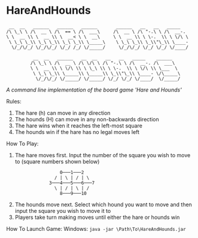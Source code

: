 # HareAndHounds
```
 __  __   ______   ______   ______       ______   __   __   _____
/\ \_\ \ /\  __ \ /\  == \ /\  ___\     /\  __ \ /\ "-.\ \ /\  __-.
\ \  __ \\ \  __ \\ \  __< \ \  __\     \ \  __ \\ \ \-.  \\ \ \/\ \
 \ \_\ \_\\ \_\ \_\\ \_\ \_\\ \_____\    \ \_\ \_\\ \_\\"\_\\ \____-
  \/_/\/_/ \/_/\/_/ \/_/ /_/ \/_____/     \/_/\/_/ \/_/ \/_/ \/____/

          __  __   ______   __  __   __   __   _____    ______
         /\ \_\ \ /\  __ \ /\ \/\ \ /\ "-.\ \ /\  __-. /\  ___\
         \ \  __ \\ \ \/\ \\ \ \_\ \\ \ \-.  \\ \ \/\ \\ \___  \
          \ \_\ \_\\ \_____\\ \_____\\ \_\\"\_\\ \____- \/\_____\
           \/_/\/_/ \/_____/ \/_____/ \/_/ \/_/ \/____/  \/_____/
 ```
*A command line implementation of the board game 'Hare and Hounds'*
 
 Rules:
  1. The hare (h) can move in any direction
  2. The hounds (H) can move in any non-backwards direction
  3. The hare wins when it reaches the left-most square
  4. The hounds win if the hare has no legal moves left

 How To Play:
  1. The hare moves first. Input the number of the square
     you wish to move to (square numbers shown below)
```
                    0───1───2
                  / | \ | / | \
                3───4───5───6───7
                  \ | / | \ | /
                    8───9───10
```
  2. The hounds move next. Select which hound you want to
     move and then input the square you wish to move it to
  3. Players take turn making moves until either the hare or hounds win

How To Launch Game:
 Windows: ```java -jar \Path\To\HareAndHounds.jar```

